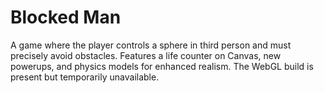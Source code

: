 # Blocked Man
A game where the player controls a sphere in third person and must precisely avoid obstacles. Features a life counter on Canvas, new powerups, and physics models for enhanced realism. The WebGL build is present but temporarily unavailable.
